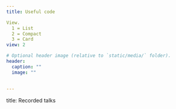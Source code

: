 ```yaml
---
title: Useful code

View.
  1 = List
  2 = Compact
  3 = Card
view: 2

# Optional header image (relative to `static/media/` folder).
header: 
  caption: ""
  image: ""
  
  
---
```

title: Recorded talks
